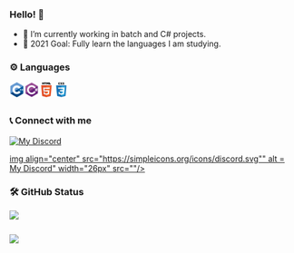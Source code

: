 ### Hello! 👋

- 💞 I’m currently working in batch and C# projects.
- 🖤 2021 Goal: Fully learn the languages I am studying.

### ⚙️ Languages 

<img align="left" alt="C++" width="26px" src="https://raw.githubusercontent.com/devicons/devicon/master/icons/cplusplus/cplusplus-original.svg" />
<img align="left" alt="C#" width="26px" src="https://raw.githubusercontent.com/devicons/devicon/master/icons/csharp/csharp-original.svg" />
<img align="left" alt="HTML5" width="26px" src="https://raw.githubusercontent.com/github/explore/80688e429a7d4ef2fca1e82350fe8e3517d3494d/topics/html/html.png" />
<img align="left" alt="CSS3" width="26px" src="https://raw.githubusercontent.com/github/explore/80688e429a7d4ef2fca1e82350fe8e3517d3494d/topics/css/css.png"/>

<br />
<br />

### 📞 Connect with me

<p align="left">
<a href="https://www.youtube.com/channel/UC8QsLK1W-tUaNuxtscgvOBw" target="blank"><img align="center" src="https://cdn.jsdelivr.net/npm/simple-icons@3.0.1/icons/youtube.svg" alt="My Discord" height="30" width="40" /></a>
<p align="left">
  <a href="" target="blank">img align="center" src="https://simpleicons.org/icons/discord.svg""
    alt = My Discord" width="26px" src=""/></a>



### 🛠️ GitHub Status

<img src="https://github-readme-stats.vercel.app/api?username=vyxt&&show_icons=true&title_color=ffffff&icon_color=bb2acf&text_color=daf7dc&bg_color=151515">

###

<img src="https://external-content.duckduckgo.com/iu/?u=https%3A%2F%2Fi.pinimg.com%2Foriginals%2F2d%2Fa1%2F45%2F2da14528aa3c8fd6132e01d67696993c.gif&f=1&nofb=1">
<!--
**vyxt/vyxt** is a ✨ _special_ ✨ repository because its `README.md` (this file) appears on your GitHub profile.

Here are some ideas to get you started:

- 🔭 I’m currently working on ...
- 🌱 I’m currently learning ...
- 👯 I’m looking to collaborate on ...
- 🤔 I’m looking for help with ...
- 💬 Ask me about ...
- 📫 How to reach me: ...
- 😄 Pronouns: ...
- ⚡ Fun fact: ...
-->
